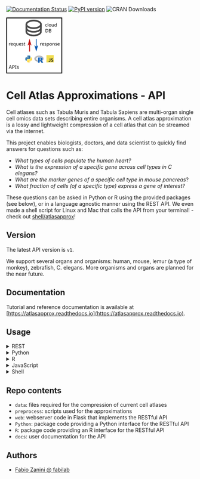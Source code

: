 [![Documentation Status](https://readthedocs.org/projects/atlasapprox/badge/?version=latest)](https://apidocs.atlasapprox.org/en/latest/?badge=latest)
[![PyPI version](https://badge.fury.io/py/atlasapprox.svg)](https://badge.fury.io/py/atlasapprox)
![CRAN Downloads](https://cranlogs.r-pkg.org/badges/atlasapprox)

<img src="https://raw.githubusercontent.com/fabilab/cell_atlas_approximations/main/figures/figure_API.png" width="150" height="150">

# Cell Atlas Approximations - API
Cell atlases such as Tabula Muris and Tabula Sapiens are multi-organ single cell omics data sets describing entire organisms. A cell atlas approximation is a lossy and lightweight compression of a cell atlas that can be streamed via the internet.

This project enables biologists, doctors, and data scientist to quickly find answers for questions such as:

- *What types of cells populate the human heart?*
- *What is the expression of a specific gene across cell types in C elegans?*
- *What are the marker genes of a specific cell type in mouse pancreas*?
- *What fraction of cells (of a specific type) express a gene of interest?*

These questions can be asked in Python or R using the provided packages (see below), or in a language agnostic manner using the REST API. We even made a shell script for Linux and Mac that calls the API from your terminal! - check out [shell/atlasapprox](https://github.com/fabilab/cell_atlas_approximations_API/blob/main/shell/atlasapprox)!

## Version
The latest API version is `v1`.

We support several organs and organisms: human, mouse, lemur (a type of monkey), zebrafish, C. elegans. More organisms and organs are planned for the near future.

## Documentation
Tutorial and reference documentation is available at [https://atlasapprox.readthedocs.io](https://atlasapprox.readthedocs.io).

## Usage
<details> 

<summary> REST </summary>

### REST
The REST interface is language-agnostic and can be queried using any HTTP request handler, e.g. in JavaScript:

```javascript
(async () => {
  let response = await fetch("http://api.atlasapprox.org/v1/organisms");
  if (response.ok) {
    let data = await response.json();
    console.log(data);
  }  
})();
```

Similar results can be obtained via Python's `requests`, R's `httr`, etc. If you are using Python or R, however, please consider using the dedicated interfaces below, as they are more efficient and easier on our servers thanks to caching.
</details>

<details>
  <summary>Python</summary>

### Python
The Python interface uses a central `API` class. Its methods implement the REST endpoints:

```python
import atlasapprox

api = atlasapprox.API()
print(api.organisms())
print(api.celltypes(organism="c_elegans", organ="whole"))
```
</details>

<details>
  <summary>R</summary>

### R
The R interface includes a number of `GetXXX` functions connected to the REST endpoints:

```R
library("atlasapprox")

organisms <- GetOrganisms()
print(organisms)
```
</details>

<details>
  <summary>JavaScript</summary>

### JavaScript/nodejs
An object containing one function for each API endpoint is exported by the `atlasapprox` npm package:

```javascript
let atlasapprox = require('atlasapprox');
(async () => {
  let data = await atlasapprox.organisms();
  console.log(data);
  }  
})();

```
</details>

<details>
  <summary>Shell</summary>

### Shell (bash, zsh, et similia)
A single script is provided in this repo under `shell/atlasapprox`. Usage instructions are included, but as a quick example:

```bash
atlasapprox average --organism=m_musculus --organ=Lung --features=Col1a1,Ptprc
```

Note that the output is a serialized JSON string: you'll probably need some kind of parser to interpret the results.

</details>

## Repo contents
- `data`: files required for the compression of current cell atlases
- `preprocess`: scripts used for the approximations
- `web`: webserver code in Flask that implements the RESTful API
- `Python`: package code providing a Python interface for the RESTful API
- `R`: package code providing an R interface for the RESTful API
- `docs`: user documentation for the API

## Authors
- [Fabio Zanini @ fabilab](https://fabilab.org)
